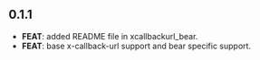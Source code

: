 ## 0.1.1

 - **FEAT**: added README file in xcallbackurl_bear.
 - **FEAT**: base x-callback-url support and bear specific support.

